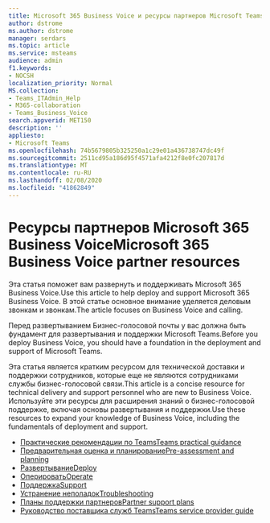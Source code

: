 ```yaml
---
title: Microsoft 365 Business Voice и ресурсы партнеров Microsoft Teams
author: dstrome
ms.author: dstrome
manager: serdars
ms.topic: article
ms.service: msteams
audience: admin
f1.keywords:
- NOCSH
localization_priority: Normal
MS.collection:
- Teams_ITAdmin_Help
- M365-collaboration
- Teams_Business_Voice
search.appverid: MET150
description: ''
appliesto:
- Microsoft Teams
ms.openlocfilehash: 74b5679805b325250a1c29e01a436738747dc49f
ms.sourcegitcommit: 2511cd95a186d95f4571afa4212f8e0fc207817d
ms.translationtype: MT
ms.contentlocale: ru-RU
ms.lasthandoff: 02/08/2020
ms.locfileid: "41862849"
---
```

# <a name="microsoft-365-business-voice-partner-resources"></a><span data-ttu-id="ce5d5-102">Ресурсы партнеров Microsoft 365 Business Voice</span><span class="sxs-lookup"><span data-stu-id="ce5d5-102">Microsoft 365 Business Voice partner resources</span></span>

<span data-ttu-id="ce5d5-103">Эта статья поможет вам развернуть и поддерживать Microsoft 365 Business Voice.</span><span class="sxs-lookup"><span data-stu-id="ce5d5-103">Use this article to help deploy and support Microsoft 365 Business Voice.</span></span> <span data-ttu-id="ce5d5-104">В этой статье основное внимание уделяется деловым звонкам и звонкам.</span><span class="sxs-lookup"><span data-stu-id="ce5d5-104">The article focuses on Business Voice and calling.</span></span>

<span data-ttu-id="ce5d5-105">Перед развертыванием Бизнес-голосовой почты у вас должна быть фундамент для развертывания и поддержки Microsoft Teams.</span><span class="sxs-lookup"><span data-stu-id="ce5d5-105">Before you deploy Business Voice, you should have a foundation in the deployment and support of Microsoft Teams.</span></span>

<span data-ttu-id="ce5d5-106">Эта статья является кратким ресурсом для технической доставки и поддержки сотрудников, которые еще не являются сотрудниками службы бизнес-голосовой связи.</span><span class="sxs-lookup"><span data-stu-id="ce5d5-106">This article is a concise resource for technical delivery and support personnel who are new to Business Voice.</span></span> <span data-ttu-id="ce5d5-107">Используйте эти ресурсы для расширения знаний о бизнес-голосовой поддержке, включая основы развертывания и поддержки.</span><span class="sxs-lookup"><span data-stu-id="ce5d5-107">Use these resources to expand your knowledge of Business Voice, including the fundamentals of deployment and support.</span></span>

- [<span data-ttu-id="ce5d5-108">Практические рекомендации по Teams</span><span class="sxs-lookup"><span data-stu-id="ce5d5-108">Teams practical guidance</span></span>](../cloud-voice-landing-page.md)
- [<span data-ttu-id="ce5d5-109">Предварительная оценка и планирование</span><span class="sxs-lookup"><span data-stu-id="ce5d5-109">Pre-assessment and planning</span></span>](../3-envision-evaluate-my-environment.md)
- [<span data-ttu-id="ce5d5-110">Развертывание</span><span class="sxs-lookup"><span data-stu-id="ce5d5-110">Deploy</span></span>](../3-onboard-deploy-my-service.md)
- [<span data-ttu-id="ce5d5-111">Оперировать</span><span class="sxs-lookup"><span data-stu-id="ce5d5-111">Operate</span></span>](../1-drive-value-operate-my-service.md)
- [<span data-ttu-id="ce5d5-112">Поддержка</span><span class="sxs-lookup"><span data-stu-id="ce5d5-112">Support</span></span>](../prepare-network.md)
- [<span data-ttu-id="ce5d5-113">Устранение неполадок</span><span class="sxs-lookup"><span data-stu-id="ce5d5-113">Troubleshooting</span></span>](../connectivity-issues.md)
- [<span data-ttu-id="ce5d5-114">Планы поддержки партнеров</span><span class="sxs-lookup"><span data-stu-id="ce5d5-114">Partner support plans</span></span>](https://partner.microsoft.com/support/partnersupport)
- [<span data-ttu-id="ce5d5-115">Руководство поставщика служб Teams</span><span class="sxs-lookup"><span data-stu-id="ce5d5-115">Teams service provider guide</span></span>](https://aka.ms/teamsserviceproviderguide)
